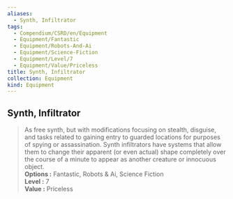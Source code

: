 ```yaml
---
aliases:
  - Synth, Infiltrator
tags:
  - Compendium/CSRD/en/Equipment
  - Equipment/Fantastic
  - Equipment/Robots-And-Ai
  - Equipment/Science-Fiction
  - Equipment/Level/7
  - Equipment/Value/Priceless
title: Synth, Infiltrator
collection: Equipment
kind: Equipment
---
```

## Synth, Infiltrator  
  
>As free synth, but with modifications focusing on stealth, disguise, and tasks related to gaining entry to guarded locations for purposes of spying or assassination. Synth infiltrators have systems that allow them to change their apparent (or even actual) shape completely over the course of a minute to appear as another creature or innocuous object.  
> **Options :** Fantastic, Robots & Ai, Science Fiction  
> **Level :** 7  
> **Value :** Priceless